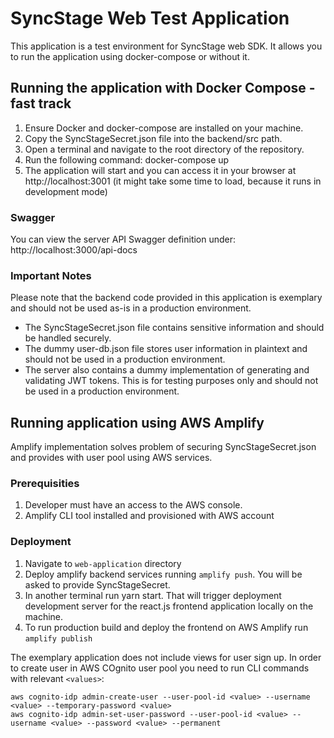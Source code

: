 # SyncStage Web Test Application

This application is a test environment for SyncStage web SDK. It allows you to run the application using docker-compose or without it. 

## Running the application with Docker Compose - fast track

1. Ensure Docker and docker-compose are installed on your machine.
2. Copy the SyncStageSecret.json file into the backend/src path.
3. Open a terminal and navigate to the root directory of the repository.
4. Run the following command: docker-compose up
5. The application will start and you can access it in your browser at http://localhost:3001 (it might take some time to load, because it runs in development mode)

### Swagger

You can view the server API Swagger definition under: http://localhost:3000/api-docs 

### Important Notes
Please note that the backend code provided in this application is exemplary and should not be used as-is in a production environment.

* The SyncStageSecret.json file contains sensitive information and should be handled securely.
* The dummy user-db.json file stores user information in plaintext and should not be used in a production environment.
* The server also contains a dummy implementation of generating and validating JWT tokens. This is for testing purposes only and should not be used in a production environment.

## Running application using AWS Amplify

Amplify implementation solves problem of securing SyncStageSecret.json and provides with user pool using AWS services. 

### Prerequisities 

1. Developer must have an access to the AWS console.
2. Amplify CLI tool installed and provisioned with AWS account

### Deployment

1. Navigate to `web-application` directory
2. Deploy amplify backend services running `amplify push`. You will be asked to provide SyncStageSecret.
3. In another terminal run yarn start. That will trigger deployment development server for the react.js frontend application locally on the machine.
4. To run production build and deploy the frontend on AWS Amplify run `amplify publish`



The exemplary application does not include views for user sign up. In order to create user in AWS COgnito user pool you need to run CLI commands with relevant `<values>`:
```
aws cognito-idp admin-create-user --user-pool-id <value> --username <value> --temporary-password <value>
aws cognito-idp admin-set-user-password --user-pool-id <value> --username <value> --password <value> --permanent
```

